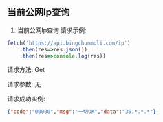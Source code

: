 ## 当前公网Ip查询

1. 当前公网Ip查询 
请求示例:
```javascript
fetch('https://api.bingchunmoli.com/ip')
    .then(res=>res.json())
    .then(res=>console.log(res))
```

请求方法: Get

请求参数: 无

请求成功实例:

```json
{"code":"00000","msg":"一切OK","data":"36.*.*.*"}
```